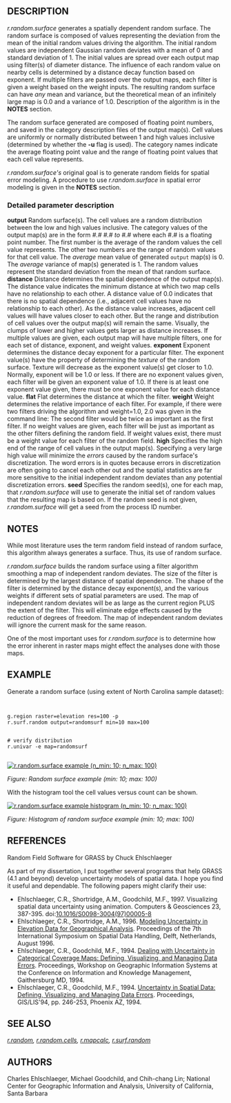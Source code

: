 

## DESCRIPTION

*r.random.surface* generates a spatially dependent random surface.
The random surface is composed of values representing the deviation from the
mean of the initial random values driving the algorithm. The initial random
values are independent Gaussian random deviates with a mean of 0 and
standard deviation of 1. The initial values are spread over each output map
using filter(s) of diameter distance. The influence of each random value on
nearby cells is determined by a distance decay function based on exponent.
If multiple filters are passed over the output maps, each filter is given a
weight based on the weight inputs. The resulting random surface can have
*any* mean and variance, but the theoretical mean of an infinitely
large map is 0.0 and a variance of 1.0. Description of the algorithm is in
the **NOTES** section.

The random surface generated are composed of floating point numbers, and
saved in the category description files of the output map(s). Cell values
are uniformly or normally distributed between 1 and high values inclusive
(determined by whether the **-u** flag is used). The category names
indicate the average floating point value and the range of floating point
values that each cell value represents.

*r.random.surface's* original goal is to generate random fields for
spatial error modeling. A procedure to use *r.random.surface* in
spatial error modeling is given in the **NOTES** section.

### Detailed parameter description

**output**
Random surface(s). The cell values are a random distribution
between the low and high values inclusive. The category values of the
output map(s) are in the form *#.# #.# to #.#* where each #.#
is a floating point number. The first number is the average of the
random values the cell value represents. The other two numbers are the
range of random values for that cell value. The *average* mean
value of generated `output` map(s) is 0. The *average*
variance of map(s) generated is 1. The random values represent the
standard deviation from the mean of that random surface.
**distance**
Distance determines the spatial dependence of the output
map(s). The distance value indicates the minimum distance at which two
map cells have no relationship to each other. A distance value of 0.0
indicates that there is no spatial dependence (i.e., adjacent cell
values have no relationship to each other). As the distance value
increases, adjacent cell values will have values closer to each
other. But the range and distribution of cell values over the output
map(s) will remain the same. Visually, the clumps of lower and higher
values gets larger as distance increases. If multiple values are
given, each output map will have multiple filters, one for each set of
distance, exponent, and weight values.
**exponent**
Exponent determines the distance decay exponent for a particular
filter. The exponent value(s) have the property of determining
the *texture* of the random surface. Texture will decrease as
the exponent value(s) get closer to 1.0. Normally, exponent will be
1.0 or less. If there are no exponent values given, each filter will
be given an exponent value of 1.0. If there is at least one exponent
value given, there must be one exponent value for each distance value.
**flat**
Flat determines the distance at which the filter.
**weight**
Weight determines the relative importance of each filter. For
example, if there were two filters driving the algorithm and
weight=1.0, 2.0 was given in the command line: The second filter would
be twice as important as the first filter. If no weight values are
given, each filter will be just as important as the other filters
defining the random field. If weight values exist, there must be a
weight value for each filter of the random field.
**high**
Specifies the high end of the range of cell values in the output
map(s). Specifying a very large high value will minimize
the *errors* caused by the random surface's discretization. The
word errors is in quotes because errors in discretization are often
going to cancel each other out and the spatial statistics are far more
sensitive to the initial independent random deviates than any
potential discretization errors.
**seed**
Specifies the random seed(s), one for each map,
that *r.random.surface* will use to generate the initial set of
random values that the resulting map is based on. If the random seed
is not given, *r.random.surface* will get a seed from the
process ID number.

## NOTES

While most literature uses the term random field instead of random surface,
this algorithm always generates a surface. Thus, its use of random surface.

*r.random.surface* builds the random surface using a filter algorithm
smoothing a map of independent random deviates. The size of the filter is
determined by the largest distance of spatial dependence. The shape of the
filter is determined by the distance decay exponent(s), and the various
weights if different sets of spatial parameters are used. The map of
independent random deviates will be as large as the current region PLUS the
extent of the filter. This will eliminate edge effects caused by the
reduction of degrees of freedom. The map of independent random deviates will
ignore the current mask for the same reason.

One of the most important uses for *r.random.surface* is to determine
how the error inherent in raster maps might effect the analyses done with
those maps.

## EXAMPLE

Generate a random surface (using extent of North Carolina sample dataset):

```


g.region raster=elevation res=100 -p
r.surf.random output=randomsurf min=10 max=100


# verify distribution
r.univar -e map=randomsurf


```


[![r.random.surface example (n_min: 10; n_max: 100)](r_random_surface.jpg)](r_random_surface.jpg)

*Figure: Random surface example (min: 10; max: 100)*

With the histogram tool the cell values versus count can be shown.

[![r.random.surface example histogram (n_min: 10; n_max: 100)](r_random_surface_hist.png)](r_random_surface_hist.png)

*Figure: Histogram of random surface example (min: 10; max: 100)*

## REFERENCES

Random Field Software for GRASS by Chuck Ehlschlaeger

As part of my dissertation, I put together several programs that help
GRASS (4.1 and beyond) develop uncertainty models of spatial data. I hope
you find it useful and dependable. The following papers might clarify their
use:

* Ehlschlaeger, C.R., Shortridge, A.M., Goodchild, M.F., 1997.
  Visualizing spatial data uncertainty using animation.
  Computers & Geosciences 23, 387-395.
  doi:[10.1016/S0098-3004(97)00005-8](https://doi.org/10.1016/S0098-3004%2897%2900005-8)
* Ehlschlaeger, C.R., Shortridge, A.M., 1996.
  [Modeling
  Uncertainty in Elevation Data for Geographical Analysis](http://www.geo.hunter.cuny.edu/~chuck/paper.html). Proceedings of the
  7th International Symposium on Spatial Data Handling, Delft,
  Netherlands, August 1996.
* Ehlschlaeger, C.R., Goodchild, M.F., 1994.
  [Dealing
  with Uncertainty in Categorical Coverage Maps: Defining, Visualizing,
  and Managing Data Errors](http://www.geo.hunter.cuny.edu/~chuck/acm/paper.html). Proceedings, Workshop on Geographic Information
  Systems at the Conference on Information and Knowledge Management, Gaithersburg
  MD, 1994.
* Ehlschlaeger, C.R., Goodchild, M.F., 1994.
  [Uncertainty
  in Spatial Data: Defining, Visualizing, and Managing Data
  Errors](http://www.geo.hunter.cuny.edu/~chuck/gislis/gislis.html). Proceedings, GIS/LIS'94, pp. 246-253, Phoenix AZ,
  1994.


## SEE ALSO

*[r.random](r.random.html),
[r.random.cells](r.random.cells.html),
[r.mapcalc](r.mapcalc.html),
[r.surf.random](r.surf.random.html)*

## AUTHORS

Charles Ehlschlaeger, Michael Goodchild, and Chih-chang Lin; National Center
for Geographic Information and Analysis, University of California, Santa Barbara

